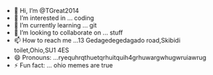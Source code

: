 - 👋 Hi, I’m @TGreat2014
- 👀 I’m interested in ... coding
- 🌱 I’m currently learning ... git
- 💞️ I’m looking to collaborate on ... stuff
- 📫 How to reach me ...13 Gedagedegedagado road,Skibidi toilet,Ohio,SU1 4ES
- 😄 Pronouns: ...ryequhrqthuetqrhuitquih4grhuwargwhugwruiawrug
- ⚡ Fun fact: ... ohio memes are true

<!---
TGreat2014/TGreat2014 is a ✨ special ✨ repository because its `README.md` (this file) appears on your GitHub profile. 
You can click the Preview link to take a look at your changes.
--->

